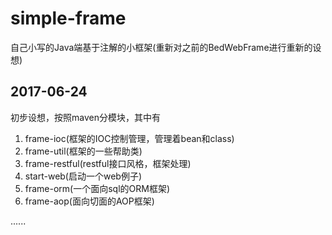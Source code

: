 # simple-frame
自己小写的Java端基于注解的小框架(重新对之前的BedWebFrame进行重新的设想)

## 2017-06-24

初步设想，按照maven分模块，其中有

1. frame-ioc(框架的IOC控制管理，管理着bean和class)
2. frame-util(框架的一些帮助类)
3. frame-restful(restful接口风格，框架处理)
4. start-web(启动一个web例子)
5. frame-orm(一个面向sql的ORM框架)
6. frame-aop(面向切面的AOP框架)

......
